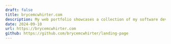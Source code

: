 ```yaml
---
draft: false
title: brycemcwhirter.com
description: My web portfolio showcases a collection of my software development projects, built using modern technologies such as Svelte.js for the front-end, Tailwind CSS for styling, and deployed with continuous integration and deployment tools like GitHub Actions and Netlify.
date: 2024-09-10
url: https://brycemcwhirter.com
github: https://github.com/brycemcwhirter/landing-page
---
```

